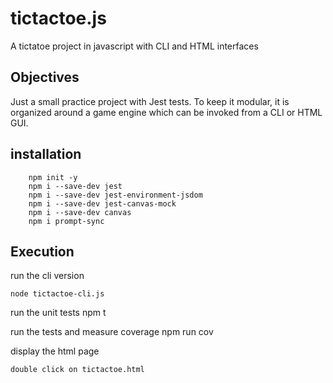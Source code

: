 # tictactoe.js
A tictatoe project in javascript with CLI and HTML interfaces

## Objectives

Just a small practice project with Jest tests. To keep it modular, it is organized around
a game engine which can be invoked from a CLI or HTML GUI.

## installation

        npm init -y
		npm i --save-dev jest
		npm i --save-dev jest-environment-jsdom
		npm i --save-dev jest-canvas-mock
		npm i --save-dev canvas
		npm i prompt-sync

## Execution

run the cli version

	node tictactoe-cli.js

run the unit tests
	npm t

run the tests and measure coverage
	npm run cov

display the html page

	double click on tictactoe.html